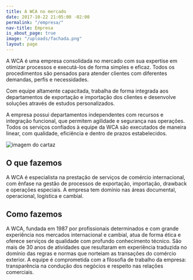 ```yaml
---
title: A WCA no mercado
date: 2017-10-22 21:05:00 -02:00
permalink: "/empresa/"
nav-title: Empresa
is_about_page: true
image: "/uploads/fachada.png"
layout: page
---
```


A WCA é uma empresa consolidada no mercado com sua expertise em otimizar processos e executá-los de forma simples e eficaz. Todos os procedimentos são pensados para atender clientes com diferentes demandas, perfis e necessidades.

Com equipe altamente capacitada, trabalha de forma integrada aos departamentos de exportação e importação dos clientes e desenvolve soluções através de estudos personalizados.

A empresa possui departamentos independentes com recursos e integração funcional, que permitem agilidade e segurança nas operações. Todos os serviços confiados à equipe da WCA são executados de maneira linear, com qualidade, eficiência e dentro de prazos estabelecidos.

![imagem do cartaz](/uploads/business-561388-1fa47d.jpg)

## O que fazemos

A WCA é especialista na prestação de serviços de comércio internacional, com ênfase na gestão de processos de exportação, importação, drawback e operações especiais. A empresa tem domínio nas áreas documental, operacional, logística e cambial.

## Como fazemos

A WCA, fundada em 1987 por profissionais determinados e com grande experiência nos mercados internacional e cambial, atua de forma ética e oferece serviços de qualidade com profundo conhecimento técnico. São mais de 30 anos de atividades que resultaram em experiência traduzida no domínio das regras e normas que norteiam as transações do comércio exterior. A equipe é comprometida com a filosofia de trabalho da empresa: transparência na condução dos negócios e respeito nas relações comerciais.